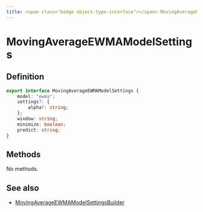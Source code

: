 ```yaml
---
title: <span class="badge object-type-interface"></span> MovingAverageEWMAModelSettings
---
```

# <span class="badge object-type-interface"></span> MovingAverageEWMAModelSettings

## Definition

```typescript
export interface MovingAverageEWMAModelSettings {
	model: "ewma";
	settings?: {
		alpha?: string;
	};
	window: string;
	minimize: boolean;
	predict: string;
}

```
## Methods

No methods.
## See also

 * <span class="badge builder"></span> [MovingAverageEWMAModelSettingsBuilder](./builder-MovingAverageEWMAModelSettingsBuilder.md)
